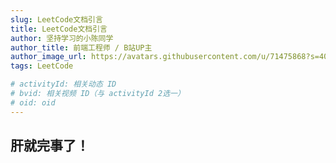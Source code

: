 ```yaml
---
slug: LeetCode文档引言
title: LeetCode文档引言
author: 坚持学习的小陈同学
author_title: 前端工程师 / B站UP主
author_image_url: https://avatars.githubusercontent.com/u/71475868?s=40&u=8e47a668961f89a6389d9775cffdabddfda76e8c&v=4
tags: LeetCode

# activityId: 相关动态 ID
# bvid: 相关视频 ID（与 activityId 2选一）
# oid: oid
--- 
```


## 肝就完事了！

